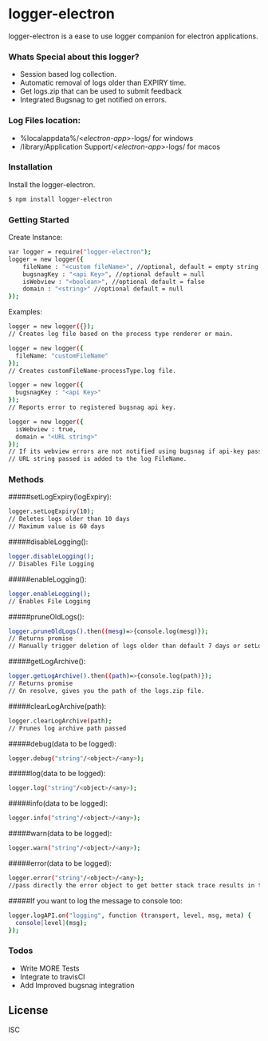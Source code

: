 # logger-electron

logger-electron is a ease to use logger companion for electron applications.

### Whats Special about this logger?
  - Session based log collection.
  - Automatic removal of logs older than EXPIRY time.
  - Get logs.zip that can be used to submit feedback
  - Integrated Bugsnag to get notified on errors.

### Log Files location:
  - %localappdata%/<*electron-app*>-logs/ for windows
  - <user>/library/Application Support/<*electron-app*>-logs/ for macos

### Installation

Install the logger-electron.

```sh
$ npm install logger-electron
```

### Getting Started

Create Instance:
```sh
var logger = require("logger-electron");
logger = new logger({
    fileName : "<custom fileName>", //optional, default = empty string
    bugsnagKey : "<api Key>", //optional default = null
    isWebview : "<boolean>", //optional default = false
    domain : "<string>" //optional default = null
});
```

Examples:

```sh
logger = new logger({});
// Creates log file based on the process type renderer or main.

logger = new logger({
  fileName: "customFileName"
});
// Creates customFileName-processType.log file.

logger = new logger({
  bugsnagKey : "<api Key>"
});
// Reports error to registered bugsnag api key.

logger = new logger({
  isWebview : true, 
  domain = "<URL string>"
});
// If its webview errors are not notified using bugsnag if api-key passed.
// URL string passed is added to the log FileName.  
```

### Methods

#####setLogExpiry(logExpiry):
```sh
logger.setLogExpiry(10);
// Deletes logs older than 10 days
// Maximum value is 60 days
```

#####disableLogging():
```sh
logger.disableLogging();
// Disables File Logging
```

#####enableLogging():
```sh
logger.enableLogging();
// Enables File Logging
```

#####pruneOldLogs():
```sh
logger.pruneOldLogs().then((mesg)=>{console.log(mesg)});
// Returns promise
// Manually trigger deletion of logs older than default 7 days or setLogExpiry(logExpiry) days
```

#####getLogArchive():
```sh
logger.getLogArchive().then((path)=>{console.log(path)});
// Returns promise
// On resolve, gives you the path of the logs.zip file.
```

#####clearLogArchive(path):
```sh
logger.clearLogArchive(path);
// Prunes log archive path passed
```

#####debug(data to be logged):
```sh
logger.debug("string"/<object>/<any>);
```

#####log(data to be logged):
```sh
logger.log("string"/<object>/<any>);
```

#####info(data to be logged):
```sh
logger.info("string"/<object>/<any>);
```

#####warn(data to be logged):
```sh
logger.warn("string"/<object>/<any>);
```

#####error(data to be logged):
```sh
logger.error("string"/<object>/<any>);
//pass directly the error object to get better stack trace results in the bugsnag.
```

#####If you want to log the message to console too:

```sh
logger.logAPI.on("logging", function (transport, level, msg, meta) {
  console[level](msg);
});
```

### Todos

 - Write MORE Tests
 - Integrate to travisCI
 - Add Improved bugsnag integration

License
----

ISC
